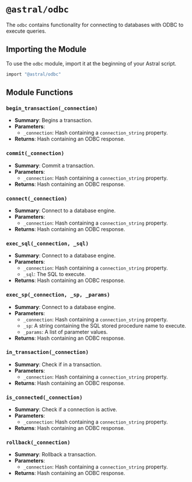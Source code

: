 # `@astral/odbc`

The `odbc` contains functionality for connecting to databases with ODBC to execute queries.

## Importing the Module

To use the `odbc` module, import it at the beginning of your Astral script.

```ruby
import "@astral/odbc"
```

## Module Functions

### `begin_transaction(_connection)`
- **Summary**: Begins a transaction.
- **Parameters**:
  - `_connection`: Hash containing a `connection_string` property.
- **Returns**: Hash containing an ODBC response.

### `commit(_connection)`
- **Summary**: Commit a transaction.
- **Parameters**:
  - `_connection`: Hash containing a `connection_string` property.
- **Returns**: Hash containing an ODBC response.

### `connect(_connection)`
- **Summary**: Connect to a database engine.
- **Parameters**:
  - `_connection`: Hash containing a `connection_string` property.
- **Returns**: Hash containing an ODBC response.

### `exec_sql(_connection, _sql)`
- **Summary**: Connect to a database engine.
- **Parameters**:
  - `_connection`: Hash containing a `connection_string` property.
  - `_sql`: The SQL to execute.
- **Returns**: Hash containing an ODBC response.

### `exec_sp(_connection, _sp, _params)`
- **Summary**: Connect to a database engine.
- **Parameters**:
  - `_connection`: Hash containing a `connection_string` property.
  - `_sp`: A string containing the SQL stored procedure name to execute.
  - `_params`: A list of parameter values.
- **Returns**: Hash containing an ODBC response.

### `in_transaction(_connection)`
- **Summary**: Check if in a transaction.
- **Parameters**:
  - `_connection`: Hash containing a `connection_string` property.
- **Returns**: Hash containing an ODBC response.

### `is_connected(_connection)`
- **Summary**: Check if a connection is active.
- **Parameters**:
  - `_connection`: Hash containing a `connection_string` property.
- **Returns**: Hash containing an ODBC response.

### `rollback(_connection)`
- **Summary**: Rollback a transaction.
- **Parameters**:
  - `_connection`: Hash containing a `connection_string` property.
- **Returns**: Hash containing an ODBC response.